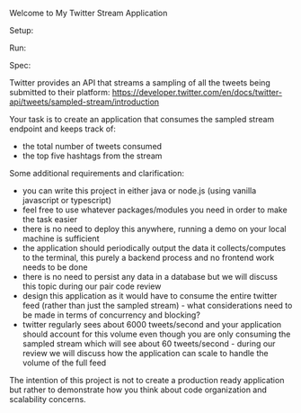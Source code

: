 Welcome to My Twitter Stream Application

Setup:

Run:

Spec:

Twitter provides an API that streams a sampling of all the tweets being submitted to their platform: https://developer.twitter.com/en/docs/twitter-api/tweets/sampled-stream/introduction

Your task is to create an application that consumes the sampled stream endpoint and keeps track of:
* the total number of tweets consumed
* the top five hashtags from the stream

Some additional requirements and clarification:
* you can write this project in either java or node.js (using vanilla javascript or typescript)
* feel free to use whatever packages/modules you need in order to make the task easier
* there is no need to deploy this anywhere, running a demo on your local machine is sufficient
* the application should periodically output the data it collects/computes to the terminal, this purely a backend process and no frontend work needs to be done
* there is no need to persist any data in a database but we will discuss this topic during our pair code review
* design this application as it would have to consume the entire twitter feed (rather than just the sampled stream) - what considerations need to be made in terms of concurrency and blocking?
* twitter regularly sees about 6000 tweets/second and your application should account for this volume even though you are only consuming the sampled stream which will see about 60 tweets/second - during our review we will discuss how the application can scale to handle the volume of the full feed

The intention of this project is not to create a production ready application but rather to demonstrate how you think about code organization and scalability concerns.
